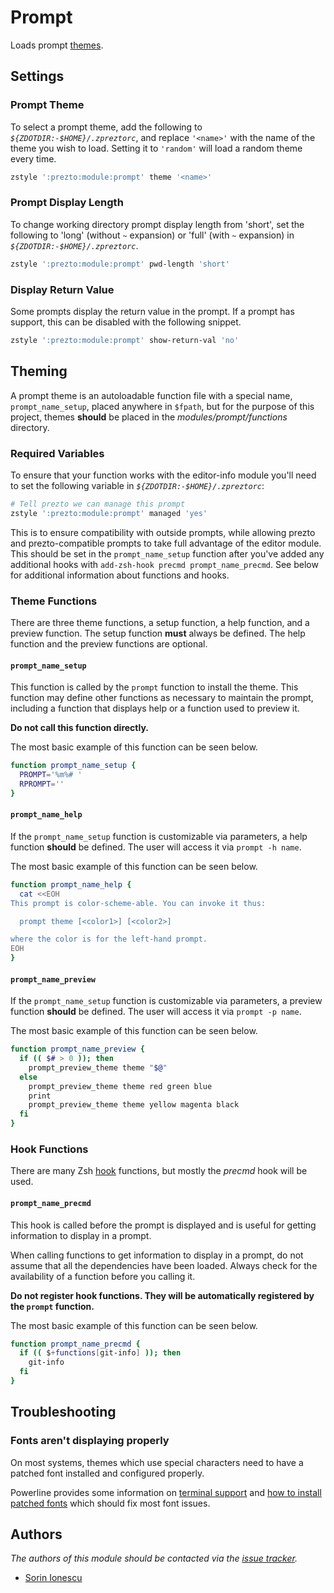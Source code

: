 # Prompt

Loads prompt [themes][1].

## Settings

### Prompt Theme

To select a prompt theme, add the following to _`${ZDOTDIR:-$HOME}/.zpreztorc`_,
and replace `'<name>'` with the name of the theme you wish to load. Setting it
to `'random'` will load a random theme every time.

```sh
zstyle ':prezto:module:prompt' theme '<name>'
```

### Prompt Display Length

To change working directory prompt display length from 'short', set the
following to 'long' (without `~` expansion) or 'full' (with `~` expansion) in
_`${ZDOTDIR:-$HOME}/.zpreztorc`_.

```sh
zstyle ':prezto:module:prompt' pwd-length 'short'
```

### Display Return Value

Some prompts display the return value in the prompt. If a prompt has support,
this can be disabled with the following snippet.

```sh
zstyle ':prezto:module:prompt' show-return-val 'no'
```

## Theming

A prompt theme is an autoloadable function file with a special name,
`prompt_name_setup`, placed anywhere in `$fpath`, but for the purpose of this
project, themes **should** be placed in the _modules/prompt/functions_
directory.

### Required Variables

To ensure that your function works with the editor-info module you'll need to
set the following variable in _`${ZDOTDIR:-$HOME}/.zpreztorc`_:

```sh
# Tell prezto we can manage this prompt
zstyle ':prezto:module:prompt' managed 'yes'
```

This is to ensure compatibility with outside prompts, while allowing prezto
and prezto-compatible prompts to take full advantage of the editor module.
This should be set in the `prompt_name_setup` function after you've added
any additional hooks with `add-zsh-hook precmd prompt_name_precmd`. See below
for additional information about functions and hooks.

### Theme Functions

There are three theme functions, a setup function, a help function, and
a preview function. The setup function **must** always be defined. The help
function and the preview functions are optional.

#### `prompt_name_setup`

This function is called by the `prompt` function to install the theme. This
function may define other functions as necessary to maintain the prompt,
including a function that displays help or a function used to preview it.

**Do not call this function directly.**

The most basic example of this function can be seen below.

```sh
function prompt_name_setup {
  PROMPT='%m%# '
  RPROMPT=''
}
```

#### `prompt_name_help`

If the `prompt_name_setup` function is customizable via parameters, a help
function **should** be defined. The user will access it via `prompt -h name`.

The most basic example of this function can be seen below.

```sh
function prompt_name_help {
  cat <<EOH
This prompt is color-scheme-able. You can invoke it thus:

  prompt theme [<color1>] [<color2>]

where the color is for the left-hand prompt.
EOH
}
```

#### `prompt_name_preview`

If the `prompt_name_setup` function is customizable via parameters, a preview
function **should** be defined. The user will access it via `prompt -p name`.

The most basic example of this function can be seen below.

```sh
function prompt_name_preview {
  if (( $# > 0 )); then
    prompt_preview_theme theme "$@"
  else
    prompt_preview_theme theme red green blue
    print
    prompt_preview_theme theme yellow magenta black
  fi
}
```

### Hook Functions

There are many Zsh [hook][2] functions, but mostly the _precmd_ hook will be
used.

#### `prompt_name_precmd`

This hook is called before the prompt is displayed and is useful for getting
information to display in a prompt.

When calling functions to get information to display in a prompt, do not assume
that all the dependencies have been loaded. Always check for the availability of
a function before you calling it.

**Do not register hook functions. They will be automatically registered by the
`prompt` function.**

The most basic example of this function can be seen below.

```sh
function prompt_name_precmd {
  if (( $+functions[git-info] )); then
    git-info
  fi
}
```

## Troubleshooting

### Fonts aren't displaying properly

On most systems, themes which use special characters need to have a patched font
installed and configured properly.

Powerline provides some information on [terminal support][4] and [how to install
patched fonts][5] which should fix most font issues.

## Authors

_The authors of this module should be contacted via the [issue tracker][3]._

- [Sorin Ionescu](https://github.com/sorin-ionescu)

[1]: https://zsh.sourceforge.net/Doc/Release/User-Contributions.html#Prompt-Themes
[2]: https://zsh.sourceforge.net/Doc/Release/Functions.html#Hook-Functions
[3]: https://github.com/sorin-ionescu/prezto/issues
[4]: https://powerline.readthedocs.io/en/master/usage.html#terminal-emulator-requirements
[5]: https://powerline.readthedocs.io/en/latest/installation.html#fonts-installation
